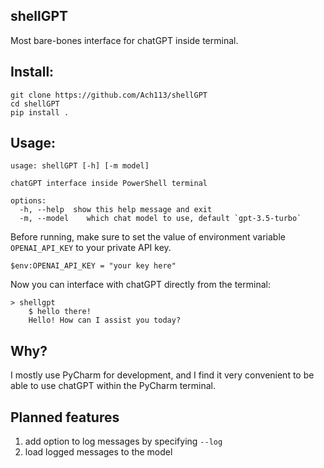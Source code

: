 ## shellGPT
Most bare-bones interface for chatGPT inside terminal.

## Install:
```
git clone https://github.com/Ach113/shellGPT
cd shellGPT
pip install .
```

## Usage:
```
usage: shellGPT [-h] [-m model]

chatGPT interface inside PowerShell terminal

options:
  -h, --help  show this help message and exit
  -m, --model    which chat model to use, default `gpt-3.5-turbo`
```
Before running, make sure to set the value of environment variable
`OPENAI_API_KEY` to your private API key.
```
$env:OPENAI_API_KEY = "your key here"
```
Now you can interface with chatGPT directly from the terminal:
```
> shellgpt
    $ hello there!
    Hello! How can I assist you today?
```

## Why?
I mostly use PyCharm for development, and I find it very convenient
to be able to use chatGPT within the PyCharm terminal.

## Planned features
1. add option to log messages by specifying `--log` 
2. load logged messages to the model